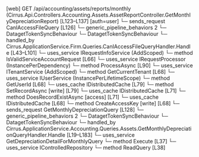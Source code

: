 [web] GET /api/accounting/assets/reports/monthly  (Cirrus.Api.Controllers.Accounting.Assets.AssetReportController.GetMonthlyDepreciationReport)  [L123–L137] [auth=user]
  └─ sends_request CanIAccessFileQuery [L126]
    └─ generic_pipeline_behaviors 2
      └─ DatagetTokenSyncBehaviour
      └─ DatagetTokenSyncBehaviour
    └─ handled_by Cirrus.ApplicationService.Firm.Queries.CanIAccessFileQueryHandler.Handle [L43–L101]
      └─ uses_service IRequestInfoService (AddScoped)
        └─ method IsValidServiceAccountRequest [L66]
      └─ uses_service IRequestProcessor (InstancePerDependency)
        └─ method ProcessAsync [L90]
      └─ uses_service ITenantService (AddScoped)
        └─ method GetCurrentTenant [L68]
      └─ uses_service IUserService (InstancePerLifetimeScope)
        └─ method GetUserId [L68]
      └─ uses_cache IDistributedCache [L79]
        └─ method SetRecordAsync [write] [L79]
      └─ uses_cache IDistributedCache [L71]
        └─ method DoesRecordExistAsync [access] [L71]
      └─ uses_cache IDistributedCache [L68]
        └─ method CreateAccessKey [write] [L68]
  └─ sends_request GetMonthlyDepreciationQuery [L128]
    └─ generic_pipeline_behaviors 2
      └─ DatagetTokenSyncBehaviour
      └─ DatagetTokenSyncBehaviour
    └─ handled_by Cirrus.ApplicationService.Accounting.Queries.Assets.GetMonthlyDepreciationQueryHandler.Handle [L19–L183]
      └─ uses_service GetDepreciationDetailForMonthlyQuery
        └─ method Execute [L37]
      └─ uses_service IControlledRepository<DepreciationYear>
        └─ method ReadQuery [L38]

